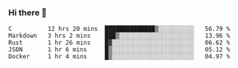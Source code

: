 ### Hi there 👋

<!--
**WShiBin/WShiBin** is a ✨ _special_ ✨ repository because its `README.md` (this file) appears on your GitHub profile.

Here are some ideas to get you started:

- 🔭 I’m currently working on ...
- 🌱 I’m currently learning ...
- 👯 I’m looking to collaborate on ...
- 🤔 I’m looking for help with ...
- 💬 Ask me about ...
- 📫 How to reach me: ...
- 😄 Pronouns: ...
- ⚡ Fun fact: ...
-->

<!--START_SECTION:waka-->
```text
C          12 hrs 20 mins  ██████████████▒░░░░░░░░░░   56.79 % 
Markdown   3 hrs 2 mins    ███▒░░░░░░░░░░░░░░░░░░░░░   13.96 % 
Rust       1 hr 26 mins    █▓░░░░░░░░░░░░░░░░░░░░░░░   06.62 % 
JSON       1 hr 6 mins     █▒░░░░░░░░░░░░░░░░░░░░░░░   05.12 % 
Docker     1 hr 4 mins     █▒░░░░░░░░░░░░░░░░░░░░░░░   04.97 % 
```
<!--END_SECTION:waka-->
